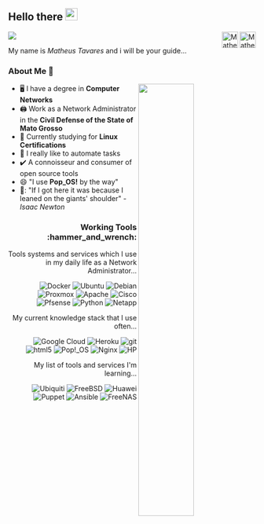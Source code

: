 ## Hello there <img src="https://media.giphy.com/media/hvRJCLFzcasrR4ia7z/giphy.gif" width="25px"> 
![](https://visitor-badge.glitch.me/badge?page_id=s0berano.s0berano)
<a href="https://www.linkedin.com/in/matheus-tavares-110569144/" align="left">
  <img align="right" alt="Matheus Tavares LinkedIN" width="33px" src="https://raw.githubusercontent.com/peterthehan/peterthehan/master/assets/linkedin.svg" />
</a>
<a href="https://open.spotify.com/user/llq3kqbas3akaz2aosdx4u2kb">
  <img align="right" alt="Matheus Tavares Spotify" width="33px" src="https://raw.githubusercontent.com/peterthehan/peterthehan/master/assets/spotify.svg" />
</a>

My name is *Matheus Tavares* and i will be your guide...  

### About Me 🔭

<img align="right" width="47.5%" src="https://metrics.lecoq.io/s0berano?template=terminal&base.activity=0&base.community=0&base.repositories=0&base.metadata=0&isocalendar=1&introduction=1&languages=1&isocalendar.duration=full-year&languages.ignored=css&languages.limit=8&languages.sections=most-used&languages.colors=github&languages.threshold=0%25&languages.indepth=false&languages.recent.load=300&languages.recent.days=14&introduction.title=true&config.timezone=America%2FCuiaba">

- :desktop_computer: I have a degree in **Computer Networks** 
- :printer:  Work as a Network Administrator in the **Civil Defense of the State of Mato Grosso**
- 🌱  Currently studying for **Linux Certifications**
- :robot: I really like to automate tasks
- :heavy_check_mark: A connoisseur and consumer of open source tools
- :smile: "I use **Pop_OS!** by the way"
- 🦾: "If I got here it was because I leaned on the giants' shoulder" - *Isaac Newton*

<h3 align="right">Working Tools :hammer_and_wrench:</h3>

<p align="right">Tools systems and services which I use in my daily life as a Network Administrator...</p>

<p align="right"> 
  <img alt="Docker" src="https://img.shields.io/badge/-Docker-46a2f1?style=flat-square&logo=docker&logoColor=white" />
  <img alt="Ubuntu" src="https://img.shields.io/badge/-Ubuntu-E95420?style=flat-square&logo=ubuntu&logoColor=white" />
  <img alt="Debian" src="https://img.shields.io/badge/-Debian-A81D33?style=flat-square&logo=debian&logoColor=white" />
  <img alt="Proxmox" src="https://img.shields.io/badge/-Proxmox-E57000?style=flat-square&logo=proxmox&logoColor=white" />
  <img alt="Apache" src="https://img.shields.io/badge/-Apache-D22128?style=flat-square&logo=apache&logoColor=white" />
  <img alt="Cisco" src="https://img.shields.io/badge/-Cisco-1BA0D7?style=flat-square&logo=cisco&logoColor=white" />
  <img alt="Pfsense" src="https://img.shields.io/badge/-Pfsense-212121?style=flat-square&logo=pfsense&logoColor=white" />
  <img alt="Python" src="https://img.shields.io/badge/-Python-3776AB?style=flat-square&logo=python&logoColor=white" />
  <img alt="Netapp" src="https://img.shields.io/badge/-Netapp-0067C5?style=flat-square&logo=netapp&logoColor=white" />
</p>

<p align="right">My current knowledge stack that I use often...</p>

<p align="right">  
  <img alt="Google Cloud" src="https://img.shields.io/badge/-Google_Cloud_Platform-1a73e8?style=flat-square&logo=google-cloud&logoColor=white" />
  <img alt="Heroku" src="https://img.shields.io/badge/-Heroku-430098?style=flat-square&logo=heroku&logoColor=white" />
  <img alt="git" src="https://img.shields.io/badge/-Git-F05032?style=flat-square&logo=git&logoColor=white" />
  <img alt="html5" src="https://img.shields.io/badge/-HTML5-E34F26?style=flat-square&logo=html5&logoColor=white" />
  <img alt="Pop!_OS" src="https://img.shields.io/badge/-Pop!_OS-48B9C7?style=flat-square&logo=popos&logoColor=white" />
  <img alt="Nginx" src="https://img.shields.io/badge/-Nginx-009639?style=flat-square&logo=nginx&logoColor=white" />
  <img alt="HP" src="https://img.shields.io/badge/-HP-0096D6?style=flat-square&logo=hp&logoColor=white" />
</p>
 
<p align="right">My list of tools and services I'm learning...</p>

<p align="right">
  <img alt="Ubiquiti" src="https://img.shields.io/badge/-Ubiquiti-0559C9?style=flat-square&logo=ubiquiti&logoColor=white" />
  <img alt="FreeBSD" src="https://img.shields.io/badge/-FreeBSD-AB2B28?style=flat-square&logo=freebsd&logoColor=white" />
  <img alt="Huawei" src="https://img.shields.io/badge/-Huawei-FF0000?style=flat-square&logo=huawei&logoColor=white" />
  <img alt="Puppet" src="https://img.shields.io/badge/-Puppet-FFAE1A?style=flat-square&logo=puppet&logoColor=white" />
  <img alt="Ansible" src="https://img.shields.io/badge/-Ansible-EE0000?style=flat-square&logo=ansible&logoColor=white" />
  <img alt="FreeNAS" src="https://img.shields.io/badge/-FreeNAS-343434?style=flat-square&logo=freenas&logoColor=white" />
</p>

<!--
- Link de buscas para icones e cores
https://simpleicons.org/?q=debian

- Nome dos icones para adicionar a 'badges'
https://github.com/simple-icons/simple-icons/blob/develop/slugs.md
-->
